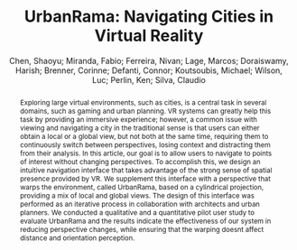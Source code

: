 ---
layout: technique
title: "UrbanRama: Navigating Cities in Virtual Reality"
classifications:
    system_type: "False"
    technique: "True"
    design_study: "False"
    evaluation: "False"
    data: "False"
    analysis: "False"
    generation: "False"
    curation_and_transformation: "False"
    management: "False"
    modeling: "False"
    urban_analysis: "False"
    visualization: "True"
    sunlight_access: "False"
    wind_ventilation: "False"
    view_impact: "False"
    energy: "False"
    damage_and_disaster_management: "False"
    climate: "False"
    sound: "False"
    property_cadastre: "False"
    other_use: "False"
    lookup: "True"
    browse: "True"
    locate: "True"
    explore: "True"
    identify: "False"
    compare: "True"
    summarize: "False"
    distribution: "False"
    trends: "False"
    outliers: "False"
    extremes: "False"
    features: "True"
    target_discovery: "True"
    target_access: "True"
    spatial_relation: "True"
    buildings: "True"
    streets: "True"
    nature: "False"
    uniform_discretization: "False"
    structural_subdivision: "False"
    univariate: "False"
    multivariate: "False"
    volumetric: "False"
    temporal: "False"
    sensing: "False"
    statistical: "False"
    simulation_based: "False"
    learning_based: "False"
    surveyed: "False"
    site: "False"
    block: "True"
    multi_block: "True"
    city: "True"
    va_wo_model: "False"
    post_model: "False"
    model_integrated: "False"
    assisted_models: "False"
    overlay: "False"
    embedded: "False"
    linked: "False"
    temporal_jx: "False"
    spatial_jx: "False"
    filter: "False"
    aggregate: "False"
    embed: "True"
    glyphs: "False"
    bar_charts: "False"
    scatterplots: "False"
    linegraphs: "False"
    matrix: "False"
    grid: "False"
    boxplot: "False"
    parallel_coordinates: "False"
    map_2d: "False"
    map_3d: "True"
    walking: "True"
    steering: "False"
    selection_based: "True"
    manipulation_based: "True"
    distortion: "True"
    ghosting: "False"
    culling: "False"
    birds_view: "False"
    multi_view: "False"
    assisted_steering: "False"
    other: "False"
    vr_cave: "True"
    ar: "False"
    desktop: "False"
    mobile: "False"
    case_study: "False"
    user_study: "True"
    statistical_evaluation: "False"
    expert_interviews: "True"
key: "8SWRV4WU"
item_type: "journalArticle"
publication_year: "2022"
author: "Chen, Shaoyu; Miranda, Fabio; Ferreira, Nivan; Lage, Marcos; Doraiswamy, Harish; Brenner, Corinne; Defanti, Connor; Koutsoubis, Michael; Wilson, Luc; Perlin, Ken; Silva, Claudio"
publication_title: "IEEE Transactions on Visualization and Computer Graphics"
isbn: "nan"
issn: "1077-2626, 1941-0506, 2160-9306"
doi: "10.1109/TVCG.2021.3099012"
url_paper: "https://ieeexplore.ieee.org/document/9495135/"
abstract_note: "nan"
date_added: "2023-01-30 00:37:06"
date_modified: "2023-01-30 00:37:06"
access_date: "2023-01-30 00:37:06"
pages: "4685-4699"
num_pages: "nan"
issue: "12"
volume: "28.0"
number_of_volumes: "nan"
journal_abbreviation: "IEEE Trans. Visual. Comput. Graphics"
short_title: "UrbanRama"
series: "nan"
series_number: "nan"
series_text: "nan"
series_title: "nan"
publisher: "nan"
place: "nan"
language: "nan"
rights: "nan"
type: "nan"
archive: "nan"
archive_location: "nan"
library_catalog: "DOI.org (Crossref)"
call_number: "nan"
extra: "nan"
notes: "nan"
link_attachments: "nan"
manual_tags: "nan"
automatic_tags: "nan"
editor: "nan"
series_editor: "nan"
translator: "nan"
contributor: "nan"
attorney_agent: "nan"
book_author: "nan"
cast_member: "nan"
commenter: "nan"
composer: "nan"
cosponsor: "nan"
counsel: "nan"
interviewer: "nan"
producer: "nan"
recipient: "nan"
reviewed_author: "nan"
scriptwriter: "nan"
words_by: "nan"
guest: "nan"
number: "nan"
edition: "nan"
running_time: "nan"
scale: "nan"
medium: "nan"
artwork_size: "nan"
filing_date: "nan"
application_number: "nan"
assignee: "nan"
issuing_authority: "nan"
country: "nan"
meeting_name: "nan"
conference_name: "nan"
court: "nan"
references: "nan"
reporter: "nan"
legal_status: "nan"
priority_numbers: "nan"
programming_language: "nan"
version: "nan"
system: "nan"
code: "nan"
code_number: "nan"
section: "nan"
session: "nan"
committee: "nan"
history: "nan"
legislative_body: "nan"
abstract: "Exploring large virtual environments, such as cities, is a central task in several domains, such as gaming and urban planning. VR systems can greatly help this task by providing an immersive experience; however, a common issue with viewing and navigating a city in the traditional sense is that users can either obtain a local or a global view, but not both at the same time, requiring them to continuously switch between perspectives, losing context and distracting them from their analysis. In this article, our goal is to allow users to navigate to points of interest without changing perspectives. To accomplish this, we design an intuitive navigation interface that takes advantage of the strong sense of spatial presence provided by VR. We supplement this interface with a perspective that warps the environment, called UrbanRama, based on a cylindrical projection, providing a mix of local and global views. The design of this interface was performed as an iterative process in collaboration with architects and urban planners. We conducted a qualitative and a quantitative pilot user study to evaluate UrbanRama and the results indicate the effectiveness of our system in reducing perspective changes, while ensuring that the warping doesnt affect distance and orientation perception."
---